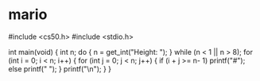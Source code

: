# mario
#include <cs50.h>
#include <stdio.h>

int main(void)
{
    int n;
    do
    {
        n = get_int("Height: ");
    }
    while (n < 1 || n > 8);
    for (int i = 0; i < n; i++)
    {
        for (int j = 0; j < n; j++)
        {
            if (i + j >= n- 1)
            printf("#");
            else
            printf(" ");
        }
        printf("\n");
    }
}

